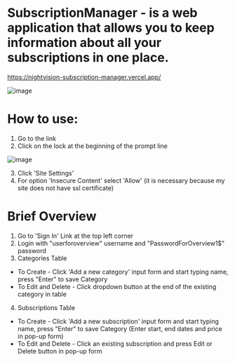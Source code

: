 # SubscriptionManager - is a web application that allows you to keep information about all your subscriptions in one place.

https://nightvision-subscription-manager.vercel.app/

![image](https://user-images.githubusercontent.com/92179208/186512619-00bed7fe-1caa-46bd-aa3b-0599ef74ccae.png)


# How to use: 
1) Go to the link
2) Click on the lock at the beginning of the prompt line


![image](https://user-images.githubusercontent.com/92179208/186449127-4d225c51-a9d2-4136-9345-940be764ad07.png)


3) Click 'Site Settings'
4) For option 'Insecure Content' select 'Allow' (it is necessary because my site does not have ssl certificate)


# Brief Overview

1) Go to 'Sign In' Link at the top left corner
2) Login with "userforoverview" username and "PasswordForOverview1$" password
3) Categories Table 
- To Create - Click 'Add a new category' input form and start typing name, press "Enter" to save Category
- To Edit and Delete - Click dropdown button at the end of the existing category in table
4) Subscriptions Table
- To Create - Click 'Add a new subscription' input form and start typing name, press "Enter" to save Category (Enter start, end dates and price in pop-up form)
- To Edit and Delete - Click an existing subscription and press Edit or Delete button in pop-up form



